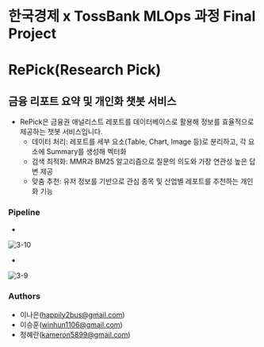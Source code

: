 # 한국경제 x TossBank MLOps 과정 Final Project
# RePick(Research Pick)

## 금융 리포트 요약 및 개인화 챗봇 서비스
- RePick은 금융권 애널리스트 레포트를 데이터베이스로 활용해 정보를 효율적으로 제공하는 챗봇 서비스입니다.
  - 데이터 처리: 레포트를 세부 요소(Table, Chart, Image 등)로 분리하고, 각 요소에 Summary를 생성해 벡터화
  - 검색 최적화: MMR과 BM25 알고리즘으로 질문의 의도와 가장 연관성 높은 답변 제공
  - 맞춤 추천: 유저 정보를 기반으로 관심 종목 및 산업별 레포트를 추천하는 개인화 기능
### Pipeline
- 
![3-10](https://github.com/user-attachments/assets/b6be587b-3084-4db3-904b-c1141f8369f0)

-
![3-9](https://github.com/user-attachments/assets/7c094641-8a08-49ce-97e8-83c0f56486c0)

### Authors
- 이나은(happily2bus@gmail.com)
- 이승훈(winhun1106@gmail.com)
- 정혜란(kameron5899@gmail.com)
